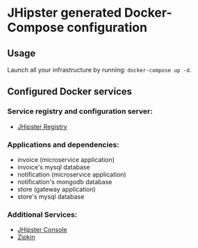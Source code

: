 # JHipster generated Docker-Compose configuration

## Usage

Launch all your infrastructure by running: `docker-compose up -d`.

## Configured Docker services

### Service registry and configuration server:
- [JHipster Registry](http://localhost:8761)

### Applications and dependencies:
- invoice (microservice application)
- invoice's mysql database
- notification (microservice application)
- notification's mongodb database
- store (gateway application)
- store's mysql database

### Additional Services:

- [JHipster Console](http://localhost:5601)
- [Zipkin](http://localhost:9411)

